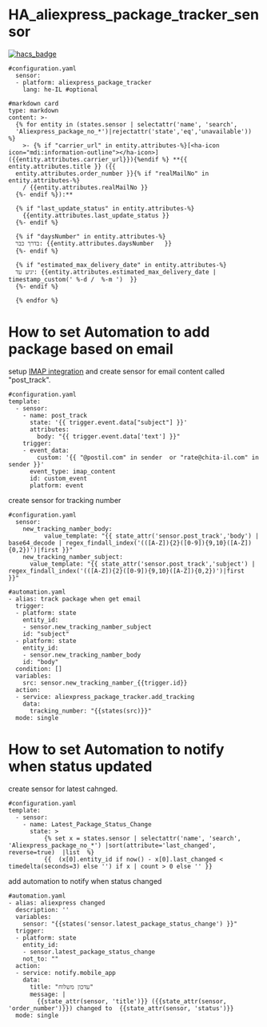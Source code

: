 # HA_aliexpress_package_tracker_sensor
[![hacs_badge](https://img.shields.io/badge/HACS-Custom-41BDF5.svg?style=for-the-badge)](https://github.com/hacs/integration)




```
#configuration.yaml
  sensor:
  - platform: aliexpress_package_tracker
    lang: he-IL #optional
 ```
```
#markdown card
type: markdown
content: >-
  {% for entity in (states.sensor | selectattr('name', 'search',
  'Aliexpress_package_no_*')|rejectattr('state','eq','unavailable')) %}
    >- {% if "carrier_url" in entity.attributes-%}[<ha-icon icon="mdi:information-outline"></ha-icon>]({{entity.attributes.carrier_url}}){%endif %} **{{ entity.attributes.title }} ({{
  entity.attributes.order_number }}{% if "realMailNo" in entity.attributes-%}
    / {{entity.attributes.realMailNo }}
  {%- endif %}):**
  
  {% if "last_update_status" in entity.attributes-%}
    {{entity.attributes.last_update_status }}
  {%- endif %}
  
  {% if "daysNumber" in entity.attributes-%}  
  בדרך כבר: {{entity.attributes.daysNumber   }}  
  {%- endif %}

  {% if "estimated_max_delivery_date" in entity.attributes-%}  
  יגיע עד: {{entity.attributes.estimated_max_delivery_date | timestamp_custom(' %-d /  %-m ')  }}  
  {%- endif %}
  
  {% endfor %}

 ```

# How to set Automation to add package based on email
setup [IMAP integration](https://www.home-assistant.io/integrations/imap/) 
and create sensor for email content called "post_track". 
```
#configuration.yaml
template:
  - sensor:
    - name: post_track
      state: '{{ trigger.event.data["subject"] }}'
      attributes:
        body: "{{ trigger.event.data['text'] }}"
    trigger:
    - event_data:
        custom: '{{ "@postil.com" in sender  or "rate@chita-il.com" in sender }}'
      event_type: imap_content
      id: custom_event
      platform: event
```

create sensor for tracking number
```
#configuration.yaml
  sensor:
    new_tracking_namber_body:
          value_template: "{{ state_attr('sensor.post_track','body') | base64_decode | regex_findall_index('(([A-Z]){2}([0-9]){9,10}([A-Z]){0,2})')|first }}"
    new_tracking_namber_subject:
      value_template: "{{ state_attr('sensor.post_track','subject') | regex_findall_index('(([A-Z]){2}([0-9]){9,10}([A-Z]){0,2})')|first  }}"
```
```
#automation.yaml
- alias: track package when get email
  trigger:
  - platform: state
    entity_id:
    - sensor.new_tracking_namber_subject
    id: "subject"
  - platform: state
    entity_id:
    - sensor.new_tracking_namber_body
    id: "body"
  condition: []
  variables:
    src: sensor.new_tracking_namber_{{trigger.id}}
  action: 
  - service: aliexpress_package_tracker.add_tracking
    data:  
      tracking_number: "{{states(src)}}"
  mode: single   
```


# How to set Automation to notify when status updated

create sensor for latest cahnged. 
```
#configuration.yaml
template:
  - sensor:
    - name: Latest_Package_Status_Change
      state: > 
          {% set x = states.sensor | selectattr('name', 'search', 'Aliexpress_package_no_*') |sort(attribute='last_changed', reverse=true)  |list  %}
          {{  (x[0].entity_id if now() - x[0].last_changed < timedelta(seconds=3) else '') if x | count > 0 else '' }}
```

add automation to notify when status changed
```
#automation.yaml
- alias: aliexpress changed
  description: ''
  variables:
    sensor: "{{states('sensor.latest_package_status_change') }}"
  trigger:
  - platform: state
    entity_id:
    - sensor.latest_package_status_change
    not_to: ""
  action:
  - service: notify.mobile_app 
    data:
      title: "עדכון משלוח"
      message: |
        {{state_attr(sensor, 'title')}} ({{state_attr(sensor, 'order_number')}}) changed to  {{state_attr(sensor, 'status')}}
  mode: single
```

